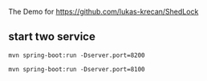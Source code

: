 The Demo for https://github.com/lukas-krecan/ShedLock


start two service
---
    mvn spring-boot:run -Dserver.port=8200
    
    mvn spring-boot:run -Dserver.port=8100